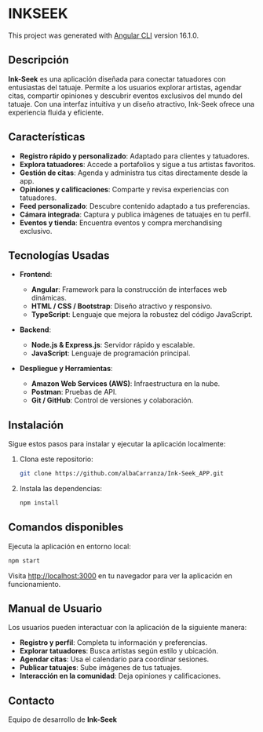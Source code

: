 # INKSEEK

This project was generated with [Angular CLI](https://github.com/angular/angular-cli) version 16.1.0.

## Descripción
**Ink-Seek** es una aplicación diseñada para conectar tatuadores con entusiastas del tatuaje. Permite a los usuarios explorar artistas, agendar citas, compartir opiniones y descubrir eventos exclusivos del mundo del tatuaje. Con una interfaz intuitiva y un diseño atractivo, Ink-Seek ofrece una experiencia fluida y eficiente.

## Características

- **Registro rápido y personalizado**: Adaptado para clientes y tatuadores.
- **Explora tatuadores**: Accede a portafolios y sigue a tus artistas favoritos.
- **Gestión de citas**: Agenda y administra tus citas directamente desde la app.
- **Opiniones y calificaciones**: Comparte y revisa experiencias con tatuadores.
- **Feed personalizado**: Descubre contenido adaptado a tus preferencias.
- **Cámara integrada**: Captura y publica imágenes de tatuajes en tu perfil.
- **Eventos y tienda**: Encuentra eventos y compra merchandising exclusivo.

## Tecnologías Usadas

- **Frontend**:
  - **Angular**: Framework para la construcción de interfaces web dinámicas.
  - **HTML / CSS / Bootstrap**: Diseño atractivo y responsivo.
  - **TypeScript**: Lenguaje que mejora la robustez del código JavaScript.

- **Backend**:
  - **Node.js & Express.js**: Servidor rápido y escalable.
  - **JavaScript**: Lenguaje de programación principal.

- **Despliegue y Herramientas**:
  - **Amazon Web Services (AWS)**: Infraestructura en la nube.
  - **Postman**: Pruebas de API.
  - **Git / GitHub**: Control de versiones y colaboración.

## Instalación

Sigue estos pasos para instalar y ejecutar la aplicación localmente:

1. Clona este repositorio:
   ```bash
   git clone https://github.com/albaCarranza/Ink-Seek_APP.git
   ```
2. Instala las dependencias:
   ```bash
   npm install
   ```

## Comandos disponibles

Ejecuta la aplicación en entorno local:
   ```bash
   npm start
   ```
Visita [http://localhost:3000](http://localhost:3000) en tu navegador para ver la aplicación en funcionamiento.

## Manual de Usuario

Los usuarios pueden interactuar con la aplicación de la siguiente manera:

- **Registro y perfil**: Completa tu información y preferencias.
- **Explorar tatuadores**: Busca artistas según estilo y ubicación.
- **Agendar citas**: Usa el calendario para coordinar sesiones.
- **Publicar tatuajes**: Sube imágenes de tus tatuajes.
- **Interacción en la comunidad**: Deja opiniones y calificaciones.

## Contacto

Equipo de desarrollo de **Ink-Seek**

